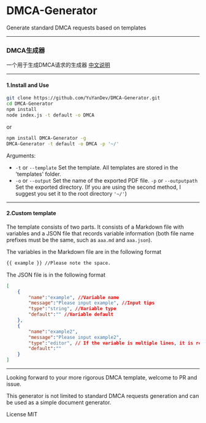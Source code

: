 # DMCA-Generator

Generate standard DMCA requests based on templates

---
### DMCA生成器
一个用于生成DMCA请求的生成器 [中文说明](README_zh.md)

---

#### 1.Install and Use

``` bash
git clone https://github.com/YuYanDev/DMCA-Generator.git
cd DMCA-Generator
npm install
node index.js -t default -o DMCA
```

or

``` bash
npm install DMCA-Generator -g
DMCA-Generator -t default -o DMCA -p '~/'
```

Arguments:

* `-t` or `--template` Set the template. All templates are stored in the 'templates' folder.
* `-o` or `--output` Set the name of the exported PDF file.
`-p` or `--outputpath` Set the exported directory. (If you are using the second method, I suggest you set it to the root directory `'~/'`)

---

#### 2.Custom template

The template consists of two parts. It consists of a Markdown file with variables and a JSON file that records variable information (both file name prefixes must be the same, such as `aaa.md` and `aaa.json`).

The variables in the Markdown file are in the following format

``` txt
{{ example }} //Please note the space.
```

The JSON file is in the following format


``` json
[
    {
        "name":"example", //Variable name
        "message":"Please input example", //Input tips
        "type":"string", //Variable type
        "default":"" //Variable default
    },
    {
        "name":"example2",
        "message":"Please input example2",
        "type":"editor", // If the variable is multiple lines, it is recommended to use the editor to call the system editor.
        "default":""
    }
]
```

---

Looking forward to your more rigorous DMCA template, welcome to PR and issue.

This generator is not limited to standard DMCA requests generation and can be used as a simple document generator.

License MIT